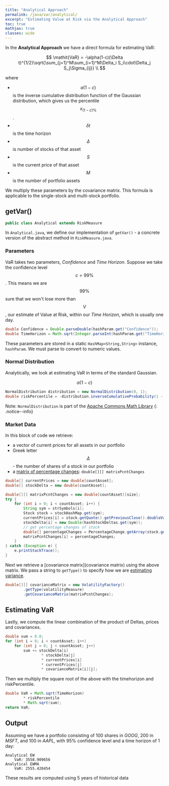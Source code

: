```yaml
---
title: "Analytical Approach"
permalink: /java/var/analytical/
excerpt: "Estimating Value at Risk via the Analytical Approach"
toc: true
mathjax: true
classes: wide
---
```


In the __Analytical Approach__ we have a direct formula for estimating VaR:

$$
	\mathit{VaR} = -\alpha(1-c)(\Delta t)^{1/2}\sqrt{\sum_{j=1}^M\sum_{i=1}^M\Delta_i S_i\cdot\Delta_j S_j\Sigma_{ij}} \\
$$

where 
* $$a(1-c)$$ is the inverse cumulative distribution function of the Gaussian distribution, which gives us the percentile $$x_{(1-c)\%}$$.
* $$\delta t$$ is the time horizon
* $$\Delta$$ is number of stocks of that asset
* $$S$$ is the current price of that asset
* $$M$$ is the number of portfolio assets


We multiply these parameters by the covariance matrix. This formula is applicable to the single-stock and multi-stock portfolio. 

## getVar()


```java
public class Analytical extends RiskMeasure
```

In `Analytical.java`, we define our implementation of `getVar()` - a concrete version of the abstract method in `RiskMeasure.java`.

### Parameters

VaR takes two parameters, _Confidence_ and _Time Horizon_.
Suppose we take the confidence level $$c = 99\%$$.
This means we are $$99\%$$ sure that we won't lose more than $$V$$, our estimate of Value at Risk, within our _Time Horizon_, which is usually one day.

```java
double Confidence = Double.parseDouble(hashParam.get("Confidence"));
double TimeHorizon = Math.sqrt(Integer.parseInt(hashParam.get("TimeHorizonDays")));
```

These parameters are stored in a static `HashMap<String,String>` instance, `hashParam`. 
We must parse to convert to numeric values.

### Normal Distribution

Analytically, we look at estimating VaR in terms of the standard Gaussian. 

$$
	\alpha(1-c)
$$

```java
NormalDistribution distribution = new NormalDistribution(0, 1);
double riskPercentile = -distribution.inverseCumulativeProbability(1 - Confidence);
```
Note: `NormalDistribution` is part of the [Apache Commons Math Library](http://commons.apache.org/proper/commons-math/)
{: .notice--info}


### Market Data

In this block of code we retrieve:

* a vector of current prices for all assets in our portfolio
* Greek letter $$\Delta$$ - the number of shares of a stock in our portfolio
* a [matrix of percentage changes](https://adrian.ng/java/var/matrices/#percentage-changes): `double[][] matrixPcntChanges`

```java
double[] currentPrices = new double[countAsset];
double[] stockDelta = new double[countAsset];

double[][] matrixPcntChanges = new double[countAsset][size];
try {
    for (int i = 0; i < countAsset; i++) {
        String sym = strSymbols[i];
        Stock stock = stockHashMap.get(sym);
        currentPrices[i] = stock.getQuote().getPreviousClose().doubleValue();
        stockDelta[i] = new Double(hashStockDeltas.get(sym));
        // get percentage changes of stock
        double[] percentageChanges = PercentageChange.getArray(stock.getHistory());
        matrixPcntChanges[i] = percentageChanges;
    }
} catch (Exception e) {
    e.printStackTrace();
}
```
Next we retrieve a [covariance matrix](covariance matrix) using the above matrix.
We pass a string to `getType()` to specify how we are [estimating variance](https://adrian.ng/java/var/volatility/#volatilityfactory).

```java
double[][] covarianceMatrix = new VolatilityFactory()
        .getType(volatilityMeasure)
        .getCovarianceMatrix(matrixPcntChanges);
```
## Estimating VaR

Lastly, we compute the linear combination of the product of Deltas, prices and covariances.

```java
double sum = 0.0;
for (int i = 0; i < countAsset; i++)
    for (int j = 0; j < countAsset; j++)
        sum += stockDelta[i]
                * stockDelta[j]
                * currentPrices[i]
                * currentPrices[j]
                * covarianceMatrix[i][j];
```

Then we multiply the square root of the above with the timehorizon and riskPercentile.

```java    
double VaR = Math.sqrt(TimeHorizon)
        * riskPercentile
        * Math.sqrt(sum);
return VaR;
```
## Output

Assuming we have a portfolio consisting of 100 shares in _GOOG_, 200 in _MSFT_, and 100 in _AAPL_, with 95% confidence level and a time horizon of 1 day:

```
Analytical EW
	VaR: 3558.909656
Analytical EWMA
	VaR: 2555.420454
```

These results are computed using 5 years of historical data